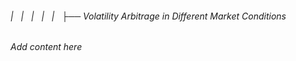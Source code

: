 ###### |   |   |   |   |   ├── Volatility Arbitrage in Different Market Conditions

*Add content here*
